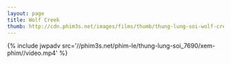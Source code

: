 ```yaml
---
layout: page
title: Wolf Creek
thumb: http://cdn.phim3s.net/images/films/thumb/thung-lung-soi-wolf-creek-2005.jpg
---
```

{% include jwpadv src='//phim3s.net/phim-le/thung-lung-soi_7690/xem-phim//video.mp4' %}